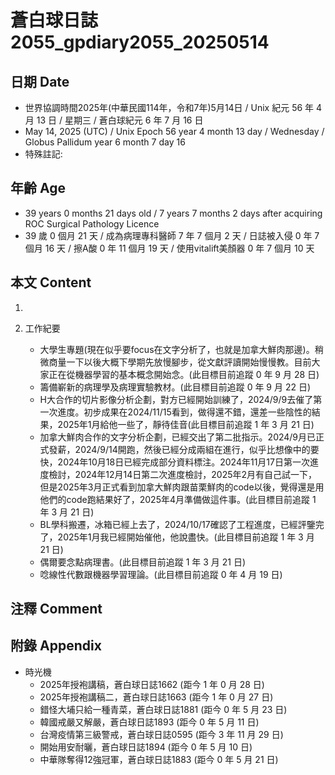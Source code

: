 [_metadata_:encoding]: - "utf-8"
[_metadata_:language]: - "zh-Hant-TW"
[_metadata_:fileformat]: - "markdown"
[_metadata_:MIME_type]: - "text/plain"
[_metadata_:markdown_version]: - "commonmark version 0.30"
[_metadata_:markdown_spec]: - "https://spec.commonmark.org/0.30/"

# 蒼白球日誌2055_gpdiary2055_20250514 #

## 日期 Date ##

* 世界協調時間2025年(中華民國114年，令和7年)5月14日 / Unix 紀元 56 年 4 月 13 日 / 星期三 / 蒼白球紀元 6 年 7 月 16 日
* May 14, 2025 (UTC) / Unix Epoch 56 year 4 month 13 day / Wednesday / Globus Pallidum year 6 month 7 day 16
* 特殊註記:

## 年齡 Age ##

* 39 years 0 months 21 days old / 7 years 7 months 2 days after acquiring ROC Surgical Pathology Licence
* 39 歲 0 個月 21 天 / 成為病理專科醫師 7 年 7 個月 2 天 / 日誌被入侵 0 年 7 個月 16 天 / 擦A酸 0 年 11 個月 19 天 / 使用vitalift美顏器 0 年 7 個月 10 天

## 本文 Content ##

1. 

2. 工作紀要

    - 大學生專題(現在似乎要focus在文字分析了，也就是加拿大鮮肉那邊)。稍微商量一下以後大概下學期先放慢腳步，從文獻評讀開始慢慢教。目前大家正在從機器學習的基本概念開始念。(此目標目前追蹤 0 年 9 月 28 日)
    - 籌備嶄新的病理學及病理實驗教材。(此目標目前追蹤 0 年 9 月 22 日)
    - H大合作的切片影像分析企劃，對方已經開始訓練了，2024/9/9去催了第一次進度。初步成果在2024/11/15看到，做得還不錯，還差一些陰性的結果，2025年1月給他一些了，靜待佳音(此目標目前追蹤 1 年 3 月 21 日)
    - 加拿大鮮肉合作的文字分析企劃，已經交出了第二批指示。2024/9月已正式發薪，2024/9/14開跑，然後已經分成兩組在進行，似乎比想像中的要快，2024年10月18日已經完成部分資料標注。2024年11月17日第一次進度檢討，2024年12月14日第二次進度檢討，2025年2月有自己試一下，但是2025年3月正式看到加拿大鮮肉跟苗栗鮮肉的code以後，覺得還是用他們的code跑結果好了，2025年4月準備做這件事。(此目標目前追蹤 1 年 3 月 21 日)
    - BL學科搬遷，冰箱已經上去了，2024/10/17確認了工程進度，已經評鑒完了，2025年1月我已經開始催他，他說盡快。(此目標目前追蹤 1 年 3 月 21 日)
    - 偶爾要念點病理書。(此目標目前追蹤 1 年 3 月 21 日)
    - 唸線性代數跟機器學習理論。(此目標目前追蹤 0 年 4 月 19 日)

## 注釋 Comment ##


## 附錄 Appendix ##

* 時光機
    - 2025年授袍講稿，蒼白球日誌1662 (距今 1 年 0 月 28 日)
    - 2025年授袍講稿二，蒼白球日誌1663 (距今 1 年 0 月 27 日)
    - 錯怪大埔只給一種青菜，蒼白球日誌1881 (距今 0 年 5 月 23 日)
    - 韓國戒嚴又解嚴，蒼白球日誌1893 (距今 0 年 5 月 11 日)
    - 台灣疫情第三級警戒，蒼白球日誌0595 (距今 3 年 11 月 29 日)
    - 開始用安耐曬，蒼白球日誌1894 (距今 0 年 5 月 10 日)
    - 中華隊奪得12強冠軍，蒼白球日誌1883 (距今 0 年 5 月 21 日)
